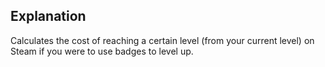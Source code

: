 ## Explanation
Calculates the cost of reaching a certain level (from your current level) on Steam if you were to use badges to level up.
